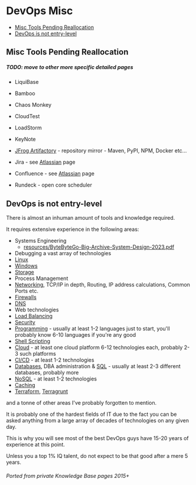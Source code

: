 # DevOps Misc

<!-- INDEX_START -->
- [Misc Tools Pending Reallocation](#misc-tools-pending-reallocation)
- [DevOps is not entry-level](#devops-is-not-entry-level)
<!-- INDEX_END -->

## Misc Tools Pending Reallocation

##### TODO: move to other more specific detailed pages

- LiquiBase
- Bamboo
- Chaos Monkey
- CloudTest
- LoadStorm
- KeyNote


- [JFrog Artifactory](artifactory.md) - repository mirror -  Maven, PyPI, NPM, Docker etc...


- Jira - see [Atlassian](atlassian.md) page
- Confluence - see [Atlassian](atlassian.md) page


- Rundeck - open core scheduler


## DevOps is not entry-level

There is almost an inhuman amount of tools and knowledge required.

It requires extensive experience in the following areas:

- Systems Engineering
  - [resources/ByteByteGo-Big-Archive-System-Design-2023.pdf](resources/ByteByteGo-Big-Archive-System-Design-2023.pdf)
- Debugging a vast array of technologies
- [Linux](linux.md)
- [Windows](windows.md)
- [Storage](storage.md)
- Process Management
- [Networking](networking.md), TCP/IP in depth, Routing, IP address calculations, Common Ports etc.
- [Firewalls](firewalls.md)
- [DNS](dns.md)
- Web technologies
- [Load Balancing](loadbalancing.md)
- [Security](security.md)
- [Programming](programming.md) - usually at least 1-2 languages just to start, you'll probably know 6-10 languages
  if you're any good
- [Shell Scripting](shell.md)
- [Cloud](cloud.md) - at least one cloud platform 6-12 technologies each, probably 2-3 such platforms
- [CI/CD](ci-cd.md) - at least 1-2 technologies
- [Databases](databases.md), DBA administration & [SQL](sql.md) - usually at least 2-3 different databases, probably more
- [NoSQL](README.md#nosql) - at least 1-2 technologies
- [Caching](README.md#caching)
- [Terraform](terraform.md), [Terragrunt](terragrunt.md)

and a tonne of other areas I've probably forgotten to mention.

It is probably one of the hardest fields of IT due to the fact you can be asked anything from a large array of
decades of technologies on any given day.

This is why you will see most of the best DevOps guys have 15-20 years of experience at this point.

Unless you a top 1% IQ talent, do not expect to be that good after a mere 5 years.

###### Ported from private Knowledge Base pages 2015+
